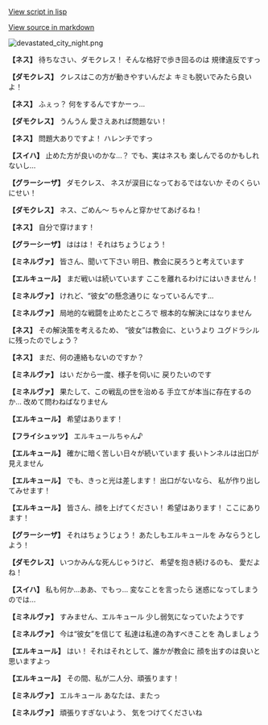 [View script in lisp](../scripts/110150520.txt)

[View source in markdown](110150520.md)

![devastated_city_night.png](../images/backgrounds/devastated_city_night.png)

**【ネス】**
待ちなさい、ダモクレス！
そんな格好で歩き回るのは
規律違反ですっ

**【ダモクレス】**
クレスはこの方が動きやすいんだよ
キミも脱いでみたら良いよ！

**【ネス】**
ふぇっ？
何をするんですかーっ…

**【ダモクレス】**
うんうん
愛さえあれば問題ない！

**【ネス】**
問題大ありですよ！
ハレンチですっ

**【スイハ】**
止めた方が良いのかな…？
でも、実はネスも
楽しんでるのかもしれないし…

**【グラーシーザ】**
ダモクレス、
ネスが涙目になっておるではないか
そのくらいにせい！

**【ダモクレス】**
ネス、ごめん～
ちゃんと穿かせてあげるね！

**【ネス】**
自分で穿けます！

**【グラーシーザ】**
ははは！
それはちょうじょう！

**【ミネルヴァ】**
皆さん、聞いて下さい
明日、教会に戻ろうと考えています

**【エルキュール】**
まだ戦いは続いています
ここを離れるわけにはいきません！

**【ミネルヴァ】**
けれど、“彼女”の懸念通りに
なっているんです…

**【ミネルヴァ】**
局地的な戦闘を止めたところで
根本的な解決にはなりません

**【ネス】**
その解決策を考えるため、
“彼女”は教会に、というより
ユグドラシルに残ったのでしょう？

**【ネス】**
まだ、何の連絡もないのですか？

**【ミネルヴァ】**
はい
だから一度、様子を伺いに
戻りたいのです

**【ミネルヴァ】**
果たして、この戦乱の世を治める
手立てが本当に存在するのか…
改めて問わねばなりません

**【エルキュール】**
希望はあります！

**【フライシュッツ】**
エルキュールちゃん♪

**【エルキュール】**
確かに暗く苦しい日々が続いています
長いトンネルは出口が見えません

**【エルキュール】**
でも、きっと光は差します！
出口がないなら、
私が作り出してみせます！

**【エルキュール】**
皆さん、顔を上げてください！
希望はあります！
ここにあります！

**【グラーシーザ】**
それはちょうじょう！
あたしもエルキュールを
みならうとしよう！

**【ダモクレス】**
いつかみんな死んじゃうけど、
希望を抱き続けるのも、
愛だよね！

**【スイハ】**
私も何か…ああ、でもっ…
変なことを言ったら
迷惑になってしまうのでは…

**【ミネルヴァ】**
すみません、エルキュール
少し弱気になっていたようです

**【ミネルヴァ】**
今は“彼女”を信じて
私達は私達の為すべきことを
為しましょう

**【エルキュール】**
はい！
それはそれとして、誰かが教会に
顔を出すのは良いと思いますよっ

**【エルキュール】**
その間、私が二人分、頑張ります！

**【ミネルヴァ】**
エルキュール
あなたは、またっ

**【ミネルヴァ】**
頑張りすぎないよう、
気をつけてくださいね